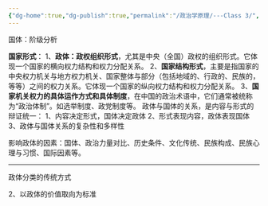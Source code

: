 ```yaml
---
{"dg-home":true,"dg-publish":true,"permalink":"/政治学原理/---Class 3/","tags":["gardenEntry"],"dgPassFrontmatter":true}
---
```



国体：阶级分析

**国家形式**：
	1、**政体：政权组织形式**，尤其是中央（全国）政权的组织形式。它体现一个国家的横向权力结构和权力分配关系。
	2、**国家结构形式**，主要是指国家的中央权力机关与地方权力机关、国家整体与部分（包括地域的、行政的、民族的，等等）之间的权力关系。它体现一个国家的纵向权力结构和权力分配关系。
	3、**国家机关权力的具体运作方式和具体制度**，在中国的政治术语中，它们通常被统称为“政治体制”。如选举制度、政党制度等。
政体与国体的关系，是内容与形式的辩证统一：
1、内容决定形式，国体决定政体
2、形式表现内容，政体表现国体
3、政体与国体关系的复杂性和多样性

影响政体的因素：国体、政治力量对比、历史条件、文化传统、民族构成、民族心理与习惯、国际因素等。
***
政体分类的传统方式

2、以政体的价值取向为标准

